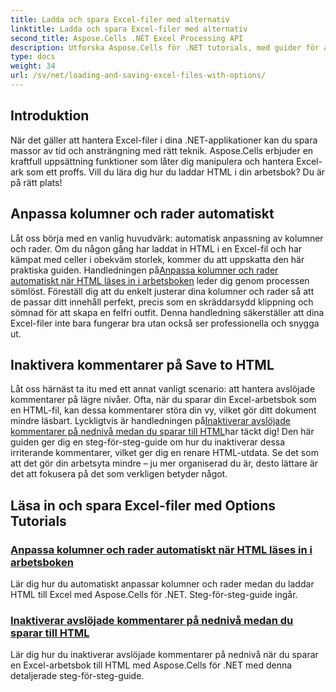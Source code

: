 ```yaml
---
title: Ladda och spara Excel-filer med alternativ
linktitle: Ladda och spara Excel-filer med alternativ
second_title: Aspose.Cells .NET Excel Processing API
description: Utforska Aspose.Cells för .NET tutorials, med guider för att ladda och spara Excel-filer med alternativ som automatisk anpassning och inaktivering av kommentarer.
type: docs
weight: 34
url: /sv/net/loading-and-saving-excel-files-with-options/
---
```

## Introduktion

När det gäller att hantera Excel-filer i dina .NET-applikationer kan du spara massor av tid och ansträngning med rätt teknik. Aspose.Cells erbjuder en kraftfull uppsättning funktioner som låter dig manipulera och hantera Excel-ark som ett proffs. Vill du lära dig hur du laddar HTML i din arbetsbok? Du är på rätt plats! 

## Anpassa kolumner och rader automatiskt

Låt oss börja med en vanlig huvudvärk: automatisk anpassning av kolumner och rader. Om du någon gång har laddat in HTML i en Excel-fil och har kämpat med celler i obekväm storlek, kommer du att uppskatta den här praktiska guiden. Handledningen på[Anpassa kolumner och rader automatiskt när HTML läses in i arbetsboken](./auto-fitting-columns-and-rows/) leder dig genom processen sömlöst. Föreställ dig att du enkelt justerar dina kolumner och rader så att de passar ditt innehåll perfekt, precis som en skräddarsydd klippning och sömnad för att skapa en felfri outfit. Denna handledning säkerställer att dina Excel-filer inte bara fungerar bra utan också ser professionella och snygga ut.

## Inaktivera kommentarer på Save to HTML

 Låt oss härnäst ta itu med ett annat vanligt scenario: att hantera avslöjade kommentarer på lägre nivåer. Ofta, när du sparar din Excel-arbetsbok som en HTML-fil, kan dessa kommentarer störa din vy, vilket gör ditt dokument mindre läsbart. Lyckligtvis är handledningen på[Inaktiverar avslöjade kommentarer på nednivå medan du sparar till HTML](./disabling-downlevel-revealed-comments/)har täckt dig! Den här guiden ger dig en steg-för-steg-guide om hur du inaktiverar dessa irriterande kommentarer, vilket ger dig en renare HTML-utdata. Se det som att det gör din arbetsyta mindre – ju mer organiserad du är, desto lättare är det att fokusera på det som verkligen betyder något.

## Läsa in och spara Excel-filer med Options Tutorials
### [Anpassa kolumner och rader automatiskt när HTML läses in i arbetsboken](./auto-fitting-columns-and-rows/)
Lär dig hur du automatiskt anpassar kolumner och rader medan du laddar HTML till Excel med Aspose.Cells för .NET. Steg-för-steg-guide ingår.
### [Inaktiverar avslöjade kommentarer på nednivå medan du sparar till HTML](./disabling-downlevel-revealed-comments/)
Lär dig hur du inaktiverar avslöjade kommentarer på nednivå när du sparar en Excel-arbetsbok till HTML med Aspose.Cells för .NET med denna detaljerade steg-för-steg-guide.